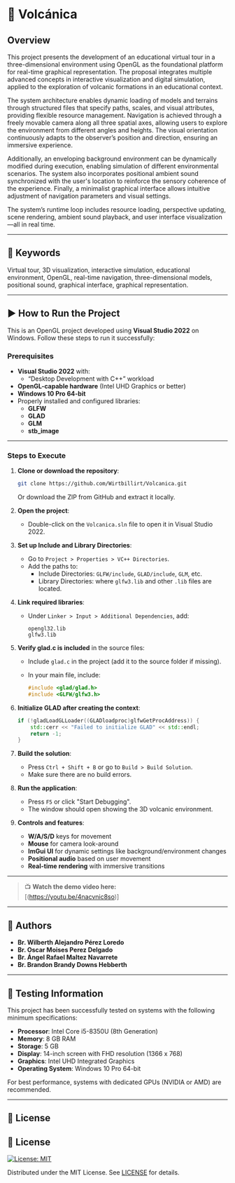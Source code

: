 # 🌋 Volcánica

## Overview

This project presents the development of an educational virtual tour in a three-dimensional environment using OpenGL as the foundational platform for real-time graphical representation. The proposal integrates multiple advanced concepts in interactive visualization and digital simulation, applied to the exploration of volcanic formations in an educational context.

The system architecture enables dynamic loading of models and terrains through structured files that specify paths, scales, and visual attributes, providing flexible resource management. Navigation is achieved through a freely movable camera along all three spatial axes, allowing users to explore the environment from different angles and heights. The visual orientation continuously adapts to the observer’s position and direction, ensuring an immersive experience.

Additionally, an enveloping background environment can be dynamically modified during execution, enabling simulation of different environmental scenarios. The system also incorporates positional ambient sound synchronized with the user's location to reinforce the sensory coherence of the experience. Finally, a minimalist graphical interface allows intuitive adjustment of navigation parameters and visual settings.

The system’s runtime loop includes resource loading, perspective updating, scene rendering, ambient sound playback, and user interface visualization—all in real time.

---

## 🔑 Keywords

Virtual tour, 3D visualization, interactive simulation, educational environment, OpenGL, real-time navigation, three-dimensional models, positional sound, graphical interface, graphical representation.

---

## ▶️ How to Run the Project

This is an OpenGL project developed using **Visual Studio 2022** on Windows. Follow these steps to run it successfully:

### Prerequisites

- **Visual Studio 2022** with:
  - “Desktop Development with C++” workload
- **OpenGL-capable hardware** (Intel UHD Graphics or better)
- **Windows 10 Pro 64-bit**
- Properly installed and configured libraries:
  - **GLFW**
  - **GLAD**
  - **GLM**
  - **stb_image**
  

---

### Steps to Execute

1. **Clone or download the repository**:

   ```bash
   git clone https://github.com/Wirtbillirt/Volcanica.git
   ```

   Or download the ZIP from GitHub and extract it locally.

2. **Open the project**:
   - Double-click on the `Volcanica.sln` file to open it in Visual Studio 2022.

3. **Set up Include and Library Directories**:
   - Go to `Project > Properties > VC++ Directories`.
   - Add the paths to:
     - Include Directories: `GLFW/include`, `GLAD/include`, `GLM`, etc.
     - Library Directories: where `glfw3.lib` and other `.lib` files are located.

4. **Link required libraries**:
   - Under `Linker > Input > Additional Dependencies`, add:
     ```
     opengl32.lib
     glfw3.lib
     ```

5. **Verify glad.c is included** in the source files:
   - Include `glad.c` in the project (add it to the source folder if missing).
   - In your main file, include:

     ```cpp
     #include <glad/glad.h>
     #include <GLFW/glfw3.h>
     ```

6. **Initialize GLAD after creating the context**:

   ```cpp
   if (!gladLoadGLLoader((GLADloadproc)glfwGetProcAddress)) {
       std::cerr << "Failed to initialize GLAD" << std::endl;
       return -1;
   }
   ```

7. **Build the solution**:
   - Press `Ctrl + Shift + B` or go to `Build > Build Solution`.
   - Make sure there are no build errors.

8. **Run the application**:
   - Press `F5` or click "Start Debugging".
   - The window should open showing the 3D volcanic environment.

9. **Controls and features**:
   - **W/A/S/D** keys for movement
   - **Mouse** for camera look-around
   - **ImGui UI** for dynamic settings like background/environment changes
   - **Positional audio** based on user movement
   - **Real-time rendering** with immersive transitions

---

> 📺 **Watch the demo video here:**  
> [(https://youtu.be/4nacvnic8so)]

---

## 👤 Authors

- **Br. Wilberth Alejandro Pérez Loredo**  
- **Br. Oscar Moises Perez Delgado**
- **Br. Ángel Rafael Maltez Navarrete**  
- **Br. Brandon Brandy Downs Hebberth**  

---

## 🧪 Testing Information

This project has been successfully tested on systems with the following minimum specifications:

- **Processor**: Intel Core i5-8350U (8th Generation)  
- **Memory**: 8 GB RAM  
- **Storage**: 5 GB 
- **Display**: 14-inch screen with FHD resolution (1366 x 768)  
- **Graphics**: Intel UHD Integrated Graphics  
- **Operating System**: Windows 10 Pro 64-bit  

For best performance, systems with dedicated GPUs (NVIDIA or AMD) are recommended.

---

## 📄 License

## 📄 License
[![License: MIT](https://img.shields.io/badge/License-MIT-yellow.svg)](LICENSE)

Distributed under the MIT License. See [LICENSE](LICENSE) for details.

